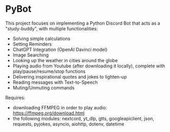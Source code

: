 # PyBot
This project focuses on implementing a Python Discord Bot that acts as a "study-buddy", with multiple functionalities: 
- Solving simple calculations
- Setting Reminders
- ChatGPT Integration (OpenAI Davinci model)
- Image Searching
- Looking up the weather in cities around the globe
- Playing audio from Youtube (after downloading it locally), complete with play/pause/resume/stop functions
- Delivering inspirational quotes and jokes to lighten-up
- Reading messages with Text-to-Speech
- Muting/Unmuting commands

Requires:
- downloading FFMPEG in order to play audio: https://ffmpeg.org/download.html
- the following modules: nextcord, yt_dlp, gtts, googleapiclient, json, requests, pyjokes, asyncio, aiohttp, dotenv, datetime
